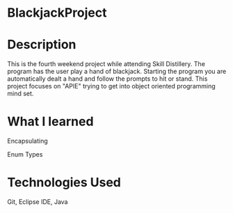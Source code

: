 # BlackjackProject

# Description

This is the fourth weekend project while attending Skill Distillery.
The program has the user play a hand of blackjack. Starting the program you are automatically dealt a hand and follow the prompts to hit or stand.
This project focuses on "APIE" trying to get into object oriented programming mind set. 


# What I learned

Encapsulating 

Enum Types

# Technologies Used

Git, Eclipse IDE, Java